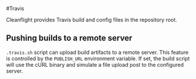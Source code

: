 #Travis

Cleanflight provides Travis build and config files in the repository root. 

## Pushing builds to a remote server

```.travis.sh``` script can upload build artifacts to a remote server. This feature is controlled by the
```PUBLISH_URL``` environment variable. If set, the build script will use the cURL binary and simulate
a file upload post to the configured server.


